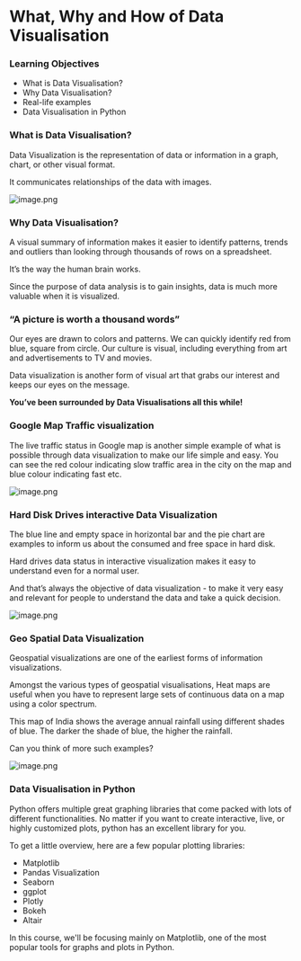 # What, Why and How of Data Visualisation

### Learning Objectives

* What is Data Visualisation?
* Why Data Visualisation?
* Real-life examples
* Data Visualisation in Python

### What is Data Visualisation?

Data Visualization is the representation of data or information in a graph, chart, or other visual format.

It communicates relationships of the data with images. 




![image.png](https://dphi-live.s3.amazonaws.com/media_uploads/image_ab83cd85ad314675915222f14da860c6.png)





### **Why Data Visualisation?**

A visual summary of information makes it easier to identify patterns, trends and outliers than looking through thousands of rows on a spreadsheet. 

It’s the way the human brain works. 

Since the purpose of data analysis is to gain insights, data is much more valuable when it is visualized. 

### “A picture is worth a thousand words”

Our eyes are drawn to colors and patterns. We can quickly identify red from blue, square from circle. Our culture is visual, including everything from art and advertisements to TV and movies.

Data visualization is another form of visual art that grabs our interest and keeps our eyes on the message. 

**You’ve been surrounded by Data Visualisations all this while!**

### **Google Map Traffic visualization**

The live traffic status in Google map is another simple example of what is possible through data visualization to make our life simple and easy. You can see the red colour indicating slow traffic area in the city on the map and blue colour indicating fast etc.




![image.png](https://dphi-live.s3.amazonaws.com/media_uploads/image_1cc407a9f0ba4aa592816dd080e08557.png)





### Hard Disk Drives interactive Data Visualization

The blue line and empty space in horizontal bar and the pie chart are examples to inform us about the consumed and free space in hard disk. 

Hard drives data status in interactive visualization makes it easy to understand even for a normal user. 

And that’s always the objective of data visualization - to make it very easy and relevant for people to understand the data and take a quick decision.







![image.png](https://dphi-live.s3.amazonaws.com/media_uploads/image_7c1bd45aee424d6cbbc6dcd560b081c3.png)







### Geo Spatial Data Visualization

Geospatial visualizations are one of the earliest forms of information visualizations.

Amongst the various types of geospatial visualisations, Heat maps are useful when you have to represent large sets of continuous data on a map using a color spectrum.

This map of India shows the average annual rainfall using different shades of blue. The darker the shade of blue, the higher the rainfall.

Can you think of more such examples?






![image.png](https://dphi-live.s3.amazonaws.com/media_uploads/image_6d29f92505cc456d8714cff011b3c66f.png)










### Data Visualisation in Python

Python offers multiple great graphing libraries that come packed with lots of different functionalities. No matter if you want to create interactive, live, or highly customized plots, python has an excellent library for you.

To get a little overview, here are a few popular plotting libraries:

* Matplotlib
* Pandas Visualization
* Seaborn
* ggplot
* Plotly
* Bokeh
* Altair

In this course, we'll be focusing mainly on Matplotlib, one of the most popular tools for graphs and plots in Python.